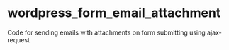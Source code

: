 # wordpress_form_email_attachment
Code for sending emails with attachments on form submitting using ajax-request
